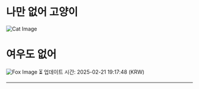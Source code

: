
# 나만 없어 고양이

![Cat Image](https://cdn2.thecatapi.com/images/9q9.jpg)

# 여우도 없어
![Fox Image](https://randomfox.ca/images/60.jpg)
⏳ 업데이트 시간: 2025-02-21 19:17:48 (KRW)

---
